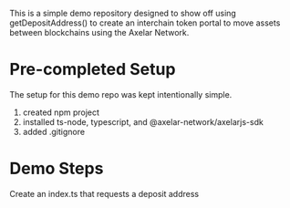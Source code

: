 This is a simple demo repository designed to show off using getDepositAddress() to create an interchain token portal to move assets between blockchains using the Axelar Network.

# Pre-completed Setup
The setup for this demo repo was kept intentionally simple.

1. created npm project
1. installed ts-node, typescript, and @axelar-network/axelarjs-sdk
1. added .gitignore

# Demo Steps
Create an index.ts that requests a deposit address